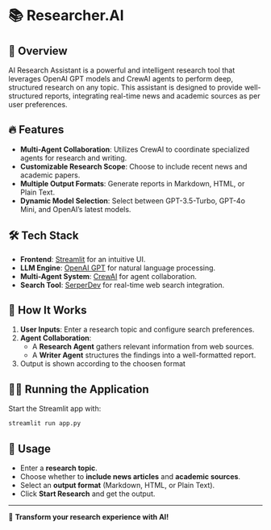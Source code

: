 # 📚 Researcher.AI

## 🚀 Overview
AI Research Assistant is a powerful and intelligent research tool that leverages OpenAI GPT models and CrewAI agents to perform deep, structured research on any topic. This assistant is designed to provide well-structured reports, integrating real-time news and academic sources as per user preferences.

## 🔥 Features
- **Multi-Agent Collaboration**: Utilizes CrewAI to coordinate specialized agents for research and writing.
- **Customizable Research Scope**: Choose to include recent news and academic papers.
- **Multiple Output Formats**: Generate reports in Markdown, HTML, or Plain Text.
- **Dynamic Model Selection**: Select between GPT-3.5-Turbo, GPT-4o Mini, and OpenAI’s latest models.

## 🛠️ Tech Stack
- **Frontend**: [Streamlit](https://streamlit.io/) for an intuitive UI.
- **LLM Engine**: [OpenAI GPT](https://openai.com/) for natural language processing.
- **Multi-Agent System**: [CrewAI](https://github.com/CrewAI) for agent collaboration.
- **Search Tool**: [SerperDev](https://serper.dev/) for real-time web search integration.

## 🎯 How It Works
1. **User Inputs**: Enter a research topic and configure search preferences.
2. **Agent Collaboration**:
   - A **Research Agent** gathers relevant information from web sources.
   - A **Writer Agent** structures the findings into a well-formatted report.
3. Output is shown according to the choosen format


## 🏃‍♂️ Running the Application
Start the Streamlit app with:
```sh
streamlit run app.py
```

## 📌 Usage
- Enter a **research topic**.
- Choose whether to **include news articles** and **academic sources**.
- Select an **output format** (Markdown, HTML, or Plain Text).
- Click **Start Research** and get the output.

---

🚀 **Transform your research experience with AI!**

